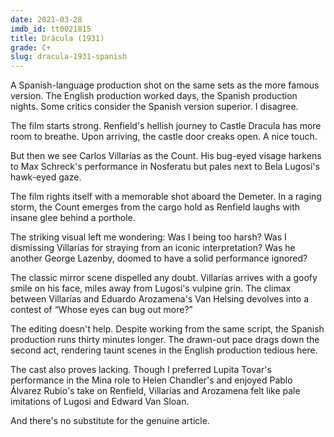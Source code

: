 ```yaml
---
date: 2021-03-28
imdb_id: tt0021815
title: Drácula (1931)
grade: C+
slug: dracula-1931-spanish
---
```


A Spanish-language production shot on the same sets as the more famous version. The English production worked days, the Spanish production nights. Some critics consider the Spanish version superior. I disagree.

<!-- end -->

The film starts strong. Renfield's hellish journey to Castle Dracula has more room to breathe. Upon arriving, the castle door creaks open. A nice touch.

But then we see Carlos Villarías as the Count. His bug-eyed visage harkens to Max Schreck's performance in Nosferatu but pales next to Bela Lugosi's hawk-eyed gaze.

The film rights itself with a memorable shot aboard the Demeter. In a raging storm, the Count emerges from the cargo hold as Renfield laughs with insane glee behind a porthole.

The striking visual left me wondering: Was I being too harsh? Was I dismissing Villarías for straying from an iconic interpretation? Was he another George Lazenby, doomed to have a solid performance ignored?

The classic mirror scene dispelled any doubt. Villarías arrives with a goofy smile on his face, miles away from Lugosi's vulpine grin. The climax between Villarías and Eduardo Arozamena's Van Helsing devolves into a contest of “Whose eyes can bug out more?”

The editing doesn't help. Despite working from the same script, the Spanish production runs thirty minutes longer. The drawn-out pace drags down the second act, rendering taunt scenes in the English production tedious here.

The cast also proves lacking. Though I preferred Lupita Tovar's performance in the Mina role to Helen Chandler's and enjoyed Pablo Álvarez Rubio's take on Renfield, Villarías and Arozamena felt like pale imitations of Lugosi and Edward Van Sloan.

And there's no substitute for the genuine article.
